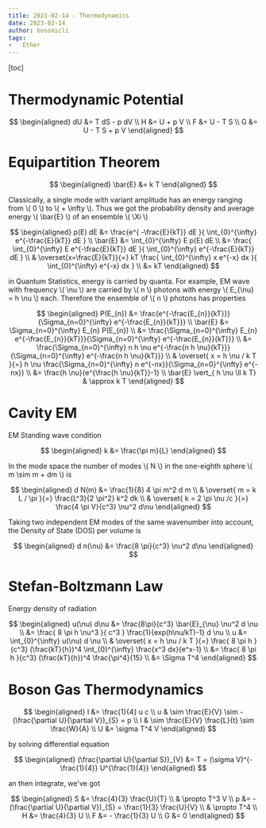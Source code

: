 ```yaml
---
title: 2023-02-14 - Thermodynamics
date: 2023-02-14
author: bosonicli
tags:
-   Ether
---
```


[toc]

# Thermodynamic Potential

$$
\begin{aligned}
    dU &= T dS - p dV   \\
    H &= U + p V    \\
    F &= U - T S    \\
    G &= U - T S + p V
\end{aligned}
$$

# Equipartition Theorem

$$
\begin{aligned}
    \bar{E} &= k T
\end{aligned}
$$

Classically, a single mode with variant amplitude has an energy ranging from \\( 0 \\) to \\( + \infty \\). Thus we got the probability density and average energy \\( \bar{E} \\) of an ensemble \\( \Xi \\)

$$
\begin{aligned}
    p(E) dE &= \frac{e^{ -\frac{E}{kT}} dE }{ \int_{0}^{\infty}  e^{-\frac{E}{kT}} dE } \\
    \bar{E} &= \int_{0}^{\infty} E p(E) dE  \\
    &= \frac{ \int_{0}^{\infty} E e^{-\frac{E}{kT}} dE }{ \int_{0}^{\infty} e^{-\frac{E}{kT}} dE }  \\
    & \overset{x=\frac{E}{kT}}{=} kT \frac{ \int_{0}^{\infty} x e^{-x} dx }{ \int_{0}^{\infty} e^{-x} dx }  \\
    &= kT
\end{aligned}
$$

in Quantum Statistics, energy is carried by quanta. For example, EM wave with frequency \\( \nu \\) are carried by \\( n \\) photons with energy \\( E_{\nu} = h \nu \\) each. Therefore the ensemble of \\( n \\) photons has properties

$$
\begin{aligned}
    P(E_{n}) &= \frac{e^{-\frac{E_{n}}{kT}}}{\Sigma_{n=0}^{\infty} e^{-\frac{E_{n}}{kT}}}   \\
    \bar{E} &= \Sigma_{n=0}^{\infty} E_{n} P(E_{n}) \\
    &= \frac{\Sigma_{n=0}^{\infty} E_{n} e^{-\frac{E_{n}}{kT}}}{\Sigma_{n=0}^{\infty} e^{-\frac{E_{n}}{kT}}}    \\
    &= \frac{\Sigma_{n=0}^{\infty} n h \nu e^{-\frac{n h \nu}{kT}}}{\Sigma_{n=0}^{\infty} e^{-\frac{n h \nu}{kT}}}  \\
    & \overset{ x = h \nu / k T }{=} h \nu \frac{\Sigma_{n=0}^{\infty} n e^{-nx}}{\Sigma_{n=0}^{\infty} e^{-nx}}   \\
    &= \frac{h \nu}{e^{\frac{h \nu}{kT}}-1} \\
    \bar{E} \vert_{ h \nu \ll k T} & \approx k T
\end{aligned}
$$

# Cavity EM

EM Standing wave condition

$$
\begin{aligned}
    k &= \frac{\pi m}{L}
\end{aligned}
$$

In the mode space the number of modes \\( N \\) in the one-eighth sphere \\( m \sim m + dm \\) is

$$
\begin{aligned}
    d N(m) &= \frac{1}{8} 4 \pi m^2 d m \\
    & \overset{ m = k L / \pi }{=} \frac{L^3}{2 \pi^2} k^2 dk  \\
    & \overset{ k = 2 \pi \nu /c
    }{=} \frac{4 \pi V}{c^3} \nu^2 d\nu
\end{aligned}
$$

Taking two independent EM modes of the same wavenumber into account, the Density of State (DOS) per volume is

$$
\begin{aligned}
    d n(\nu) &= \frac{8 \pi}{c^3} \nu^2 d\nu
\end{aligned}
$$

# Stefan-Boltzmann Law

Energy density of radiation

$$
\begin{aligned}
    u(\nu) d\nu &= \frac{8\pi}{c^3} \bar{E}_{\nu} \nu^2 d \nu   \\
    &= \frac{ 8 \pi h \nu^3 }{ c^3 } \frac{1}{exp(h\nu/kT)-1} d \nu \\
    u &= \int_{0}^{\infty} u(\nu) d \nu \\
    & \overset{ x = h \nu / k T }{=} \frac{ 8 \pi h }{c^3} (\frac{kT}{h})^4 \int_{0}^{\infty} \frac{x^3 dx}{e^x-1}  \\
    &= \frac{ 8 \pi h }{c^3} (\frac{kT}{h})^4 \frac{\pi^4}{15}  \\
    &= \Sigma T^4
\end{aligned}
$$

# Boson Gas Thermodynamics

$$
\begin{aligned}
    I &= \frac{1}{4} u c    \\
    u & \sim \frac{E}{V} \sim -(\frac{\partial
     U}{\partial V})_{S} = p \\
    I & \sim \frac{E}{V} \frac{L}{t} \sim \frac{W}{A}    \\
    U &= \sigma T^4 V
\end{aligned}
$$

by solving differential equation

$$
\begin{aligned}
    (\frac{\partial U}{\partial S})_{V}  &= T = (\sigma V)^{-\frac{1}{4}} U^{\frac{1}{4}}
\end{aligned}
$$

an then integrate, we've got

$$
\begin{aligned}
    S &= \frac{4}{3} \frac{U}{T}  \\
    & \propto T^3 V \\
    p &= - (\frac{\partial U}{\partial V})_{S} = \frac{1}{3} \frac{U}{V}   \\
    & \propto T^4   \\
    H &= \frac{4}{3} U   \\
    F &= - \frac{1}{3} U  \\
    G &= 0
\end{aligned}
$$
